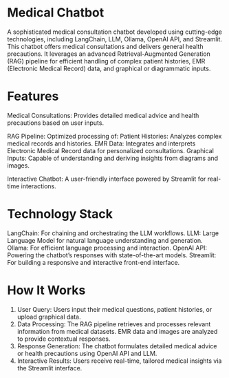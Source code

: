 # Medical Chatbot 

A sophisticated medical consultation chatbot developed using cutting-edge technologies, including LangChain, LLM, Ollama, OpenAI API, and Streamlit. This chatbot offers medical consultations and delivers general health precautions. It leverages an advanced Retrieval-Augmented Generation (RAG) pipeline for efficient handling of complex patient histories, EMR (Electronic Medical Record) data, and graphical or diagrammatic inputs.

# Features

Medical Consultations: Provides detailed medical advice and health precautions based on user inputs.

RAG Pipeline: Optimized processing of:
  Patient Histories: Analyzes complex medical records and histories.
  EMR Data: Integrates and interprets Electronic Medical Record data for personalized consultations.
  Graphical Inputs: Capable of understanding and deriving insights from diagrams and images.
  
Interactive Chatbot: A user-friendly interface powered by Streamlit for real-time interactions.

# Technology Stack

LangChain: For chaining and orchestrating the LLM workflows.
LLM: Large Language Model for natural language understanding and generation.
Ollama: For efficient language processing and interaction.
OpenAI API: Powering the chatbot’s responses with state-of-the-art models.
Streamlit: For building a responsive and interactive front-end interface.

# How It Works

1. User Query: Users input their medical questions, patient histories, or upload graphical data.
2. Data Processing:
      The RAG pipeline retrieves and processes relevant information from medical datasets.
      EMR data and images are analyzed to provide contextual responses.
3. Response Generation: The chatbot formulates detailed medical advice or health precautions using OpenAI API and LLM.
4. Interactive Results: Users receive real-time, tailored medical insights via the Streamlit interface.
